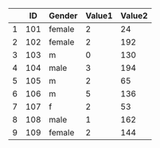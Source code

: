|     | ID  | Gender | Value1 | Value2 |
| --- | --- | ------ | ------ | ------ |
| 1   | 101 | female | 2      | 24     |
| 2   | 102 | female | 2      | 192    |
| 3   | 103 | m      | 0      | 130    |
| 4   | 104 | male   | 3      | 194    |
| 5   | 105 | m      | 2      | 65     |
| 6   | 106 | m      | 5      | 136    |
| 7   | 107 | f      | 2      | 53     |
| 8   | 108 | male   | 1      | 162    |
| 9   | 109 | female | 2      | 144    |
